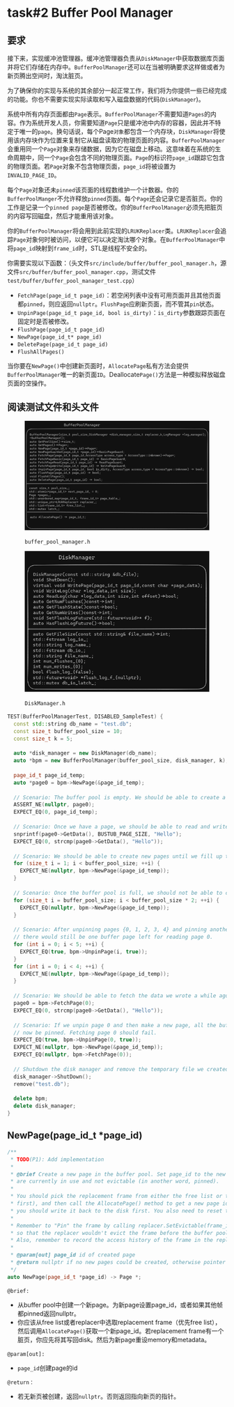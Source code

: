 # task#2 Buffer Pool Manager

## 要求

接下来，实现缓冲池管理器。缓冲池管理器负责从`DiskManager`中获取数据库页面并将它们存储在内存中。`BufferPoolManager`还可以在当被明确要求这样做或者为新页腾出空间时，淘汰脏页。

为了确保你的实现与系统的其余部分一起正常工作，我们将为你提供一些已经完成的功能。你也不需要实现实际读取和写入磁盘数据的代码(`DiskManager`)。

系统中所有内存页面都由`Page`表示。`BufferPoolManager`不需要知道`Pages`的内容。作为系统开发人员，你需要知道`Page`只是缓冲池中内存的容器，因此并不特定于唯一的`page`。换句话说，每个Page`对象`都包含一个内存块，`DiskManager`将使用该内存块作为位置来复制它从磁盘读取的物理页面的内容。`BufferPoolManager`会重用同一个`Page`对象来存储数据，因为它在磁盘上移动。这意味着在系统的生命周期中，同一个`Page`会包含不同的物理页面。`Page`的标识符`page_id`跟踪它包含的物理页面。若`Page`对象不包含物理页面，`page_id`将被设置为`INVALID_PAGE_ID`。

每个`Page`对象还未`pinned`该页面的线程数维护一个计数器。你的`BufferPoolManger`不允许释放`pinned`页面。每个`Page`还会记录它是否脏页。你的工作是记录一个`pinned page`是否被修改。你的`BufferPoolManager`必须先把脏页的内容写回磁盘，然后才能重用该对象。

你的`BufferPoolManager`将会用到此前实现的`LRUKReplacer`类。`LRUKReplacer`会追踪`Page`对象何时被访问，以便它可以决定淘汰哪个对象。在`BufferPoolManager`中将`page_id`映射到`frame_id`时，STL是线程不安全的。

你需要实现以下函数：（头文件`src/include/buffer/buffer_pool_manager.h`，源文件`src/buffer/buffer_pool_manager.cpp`，测试文件`test/buffer/buffer_pool_manager_test.cpp`）

* `FetchPage(page_id_t page_id)`：若空闲列表中没有可用页面并且其他页面都`pinned`，则应返回`nullptr`。`FlushPage`应刷新页面，而不管其`pin`状态。
* `UnpinPage(page_id_t page_id, bool is_dirty)`：`is_dirty`参数跟踪页面在固定时是否被修改。
* `FlushPage(page_id_t page_id)`
* `NewPage(page_id_t* page_id)`
* `DeletePage(page_id_t page_id)`
* `FlushAllPages()`

当你要在`NewPage()`中创建新页面时，`AllocatePage`私有方法会提供`BufferPoolManager`唯一的新页面`ID`。Deallocate`Page()`方法是一种模拟释放磁盘页面的空操作。

## 阅读测试文件和头文件

<figure><img src="../.gitbook/assets/BufferPoolManager.png" alt=""><figcaption><p><code>buffer_pool_manager.h</code></p></figcaption></figure>

<figure><img src="../.gitbook/assets/DiskManager.png" alt=""><figcaption><p><code>DiskManager.h</code></p></figcaption></figure>

```cpp
TEST(BufferPoolManagerTest, DISABLED_SampleTest) {
  const std::string db_name = "test.db";
  const size_t buffer_pool_size = 10;
  const size_t k = 5;

  auto *disk_manager = new DiskManager(db_name);
  auto *bpm = new BufferPoolManager(buffer_pool_size, disk_manager, k);

  page_id_t page_id_temp;
  auto *page0 = bpm->NewPage(&page_id_temp);

  // Scenario: The buffer pool is empty. We should be able to create a new page.
  ASSERT_NE(nullptr, page0);
  EXPECT_EQ(0, page_id_temp);

  // Scenario: Once we have a page, we should be able to read and write content.
  snprintf(page0->GetData(), BUSTUB_PAGE_SIZE, "Hello");
  EXPECT_EQ(0, strcmp(page0->GetData(), "Hello"));

  // Scenario: We should be able to create new pages until we fill up the buffer pool.
  for (size_t i = 1; i < buffer_pool_size; ++i) {
    EXPECT_NE(nullptr, bpm->NewPage(&page_id_temp));
  }

  // Scenario: Once the buffer pool is full, we should not be able to create any new pages.
  for (size_t i = buffer_pool_size; i < buffer_pool_size * 2; ++i) {
    EXPECT_EQ(nullptr, bpm->NewPage(&page_id_temp));
  }

  // Scenario: After unpinning pages {0, 1, 2, 3, 4} and pinning another 4 new pages,
  // there would still be one buffer page left for reading page 0.
  for (int i = 0; i < 5; ++i) {
    EXPECT_EQ(true, bpm->UnpinPage(i, true));
  }
  for (int i = 0; i < 4; ++i) {
    EXPECT_NE(nullptr, bpm->NewPage(&page_id_temp));
  }

  // Scenario: We should be able to fetch the data we wrote a while ago.
  page0 = bpm->FetchPage(0);
  EXPECT_EQ(0, strcmp(page0->GetData(), "Hello"));

  // Scenario: If we unpin page 0 and then make a new page, all the buffer pages should
  // now be pinned. Fetching page 0 should fail.
  EXPECT_EQ(true, bpm->UnpinPage(0, true));
  EXPECT_NE(nullptr, bpm->NewPage(&page_id_temp));
  EXPECT_EQ(nullptr, bpm->FetchPage(0));

  // Shutdown the disk manager and remove the temporary file we created.
  disk_manager->ShutDown();
  remove("test.db");

  delete bpm;
  delete disk_manager;
}
```

## NewPage(page\_id\_t \*page\_id)

```cpp
/**
 * TODO(P1): Add implementation
 *
 * @brief Create a new page in the buffer pool. Set page_id to the new page's id, or nullptr if all frames
 * are currently in use and not evictable (in another word, pinned).
 *
 * You should pick the replacement frame from either the free list or the replacer (always find from the free list
 * first), and then call the AllocatePage() method to get a new page id. If the replacement frame has a dirty page,
 * you should write it back to the disk first. You also need to reset the memory and metadata for the new page.
 *
 * Remember to "Pin" the frame by calling replacer.SetEvictable(frame_id, false)
 * so that the replacer wouldn't evict the frame before the buffer pool manager "Unpin"s it.
 * Also, remember to record the access history of the frame in the replacer for the lru-k algorithm to work.
 *
 * @param[out] page_id id of created page
 * @return nullptr if no new pages could be created, otherwise pointer to new page
 */
auto NewPage(page_id_t *page_id) -> Page *;
```

`@brief:`

* 从buffer pool中创建一个新page。为新page设置page\_id，或者如果其他帧都pinned返回nullptr。
* 你应该从free list或者replacer中选取replacement frame（优先free list），然后调用`AllocatePage()`获取一个新page\_id。若replacement frame有一个脏页，你应先将其写回disk。然后为新page重设memory和metadata。

`@param[out]:`

* `page_id`创建page的id

`@return：`

* 若无新页被创建，返回`nullptr`。否则返回指向新页的指针。

